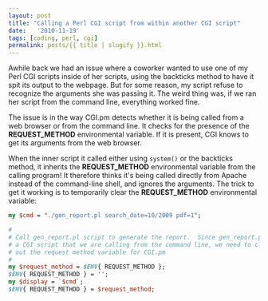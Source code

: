 ```yaml
---
layout: post
title: "Calling a Perl CGI script from within another CGI script"
date:   '2010-11-19'
tags: [coding, perl, cgi]
permalink: posts/{{ title | slugify }}.html
---
```


Awhile back we had an issue where a coworker wanted to use one of my
Perl CGI scripts inside of her scripts, using the backticks method
to have it spit its output to the webpage.  But for some reason, my
script refuse to recognize the arguments she was passing it.  The
weird thing was, if we ran her script from the command line, everything
worked fine.

The issue is in the way CGI.pm detects whether it is being called from a
web browser or from the command line.  It checks for the presence
of the **REQUEST_METHOD** environmental variable.  If it is present,
CGI knows to get its arguments from the web browser.

<!-- more -->

When the inner script it called either using `system()` or the
backticks method, it inherits the **REQUEST_METHOD** environmental
variable from the
calling program!  It therefore thinks it's being called directly from
Apache instead of the command-line shell, and ignores the arguments.
The trick to get it working is to temporarily clear the **REQUEST_METHOD**
environmental variable:

~~~ perl
my $cmd = "./gen_report.pl search_date=10/2009 pdf=1";

#
# Call gen_report.pl script to generate the report.  Since gen_report.pl is
# a CGI script that we are calling from the command line, we need to clear
# out the request method variable for CGI.pm
#
my $request_method = $ENV{ REQUEST_METHOD };
$ENV{ REQUEST_METHOD } = '';
my $display = `$cmd`;
$ENV{ REQUEST_METHOD } = $request_method;
~~~

